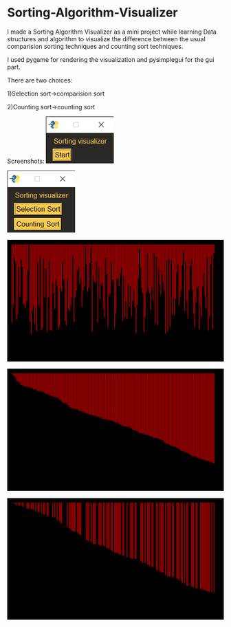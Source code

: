 # Sorting-Algorithm-Visualizer
I made a Sorting Algorithm Visualizer as a mini project while learning Data structures and algorithm to visualize the difference between the usual comparision sorting techniques and counting sort techniques.

I used pygame for rendering the visualization and pysimplegui for the gui part.

There are two choices:

1)Selection sort->comparision sort

2)Counting sort->counting sort

Screenshots:
![image](https://raw.githubusercontent.com/chandradharrao/Sorting-Algorithm-Visualizer/master/1.png)

![image](https://raw.githubusercontent.com/chandradharrao/Sorting-Algorithm-Visualizer/master/2.png)

![image](https://raw.githubusercontent.com/chandradharrao/Sorting-Algorithm-Visualizer/master/3.png)

![image](https://raw.githubusercontent.com/chandradharrao/Sorting-Algorithm-Visualizer/master/4.png)

![image](https://raw.githubusercontent.com/chandradharrao/Sorting-Algorithm-Visualizer/master/5.png)


